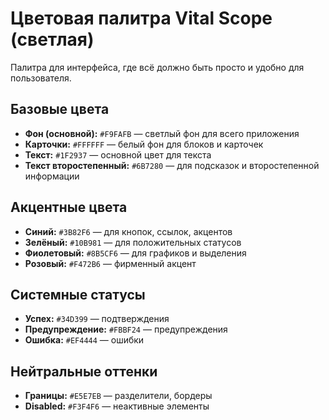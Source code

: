 
# Цветовая палитра Vital Scope (светлая)

Палитра для интерфейса, где всё должно быть просто и удобно для пользователя.

## Базовые цвета
- **Фон (основной):** `#F9FAFB` — светлый фон для всего приложения
- **Карточки:** `#FFFFFF` — белый фон для блоков и карточек
- **Текст:** `#1F2937` — основной цвет для текста
- **Текст второстепенный:** `#6B7280` — для подсказок и второстепенной информации

## Акцентные цвета
- **Синий:** `#3B82F6` — для кнопок, ссылок, акцентов
- **Зелёный:** `#10B981` — для положительных статусов
- **Фиолетовый:** `#8B5CF6` — для графиков и выделения
- **Розовый:** `#F472B6` — фирменный акцент

## Системные статусы
- **Успех:** `#34D399` — подтверждения
- **Предупреждение:** `#FBBF24` — предупреждения
- **Ошибка:** `#EF4444` — ошибки

## Нейтральные оттенки
- **Границы:** `#E5E7EB` — разделители, бордеры
- **Disabled:** `#F3F4F6` — неактивные элементы

